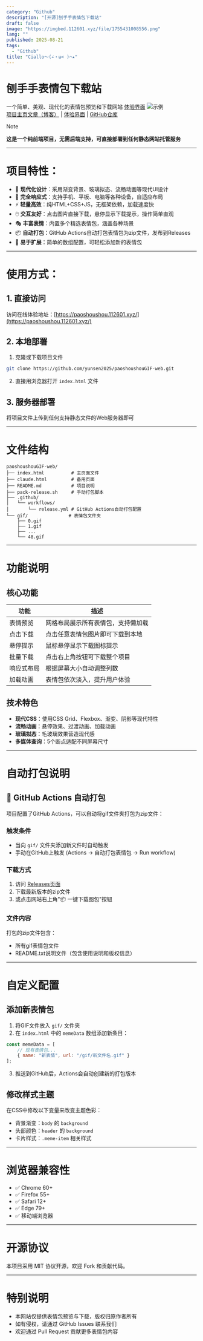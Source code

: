```yaml
---
category: "Github"
description: "[开源]刨手手表情包下载站"
draft: false
image: "https://imgbed.112601.xyz/file/1755431008556.png"
lang: ""
published: 2025-08-21
tags:
  - "Github"
title: "Ciallo～(∠・ω< )⌒★"
---
```


# 刨手手表情包下载站  
一个简单、美观、现代化的表情包预览和下载网站  [体验界面](https://paoshoushou.112601.xyz/)
![示例](https://imgbed.112601.xyz/file/1755431008556.png)  
[项目主页文章（博客）](#) | [体验界面](https://paoshoushou.112601.xyz/) | [GitHub仓库](https://github.com/yunsen2025/paoshoushouGIF-web)

> [!NOTE]
>
> **这是一个纯前端项目，无需后端支持，可直接部署到任何静态网站托管服务**

---
# 项目特性：
- 🎨 **现代化设计**：采用渐变背景、玻璃拟态、流畅动画等现代UI设计
- 📱 **完全响应式**：支持手机、平板、电脑等各种设备，自适应布局
- ⚡ **轻量高效**：纯HTML+CSS+JS，无框架依赖，加载速度快
- 🖱️ **交互友好**：点击图片直接下载，悬停显示下载提示，操作简单直观
- 🎭 **丰富表情**：内置多个精选表情包，涵盖各种场景
- 📦 **自动打包**：GitHub Actions自动打包表情包为zip文件，发布到Releases
- 🔧 **易于扩展**：简单的数组配置，可轻松添加新的表情包

---  
# 使用方式：  

## 1. 直接访问
访问在线体验地址：[https://paoshoushou.112601.xyz/](https://paoshoushou.112601.xyz/)

## 2. 本地部署
1. 克隆或下载项目文件
```bash
git clone https://github.com/yunsen2025/paoshoushouGIF-web.git
```

2. 直接用浏览器打开 `index.html` 文件

## 3. 服务器部署
将项目文件上传到任何支持静态文件的Web服务器即可

---
# 文件结构
```
paoshoushouGIF-web/
├── index.html          # 主页面文件
├── claude.html         # 备用页面
├── README.md           # 项目说明
├── pack-release.sh     # 手动打包脚本
├── .github/
│   └── workflows/
│       └── release.yml # GitHub Actions自动打包配置
└── gif/               # 表情包文件夹
    ├── 0.gif
    ├── 1.gif
    ├── ...
    └── 48.gif
```

---
# 功能说明

## 核心功能
| 功能         | 描述                |
| ---------- | ----------------- |
| 表情预览     | 网格布局展示所有表情包，支持懒加载 |
| 点击下载     | 点击任意表情包图片即可下载到本地 |
| 悬停提示     | 鼠标悬停显示下载图标提示 |
| 批量下载     | 点击右上角按钮可下载整个项目 |
| 响应式布局   | 根据屏幕大小自动调整列数 |
| 加载动画     | 表情包依次淡入，提升用户体验 |

## 技术特色
- **现代CSS**：使用CSS Grid、Flexbox、渐变、阴影等现代特性
- **流畅动画**：悬停效果、过渡动画、加载动画
- **玻璃拟态**：毛玻璃效果营造现代感
- **多媒体查询**：5个断点适配不同屏幕尺寸

---
# 自动打包说明

## 🤖 GitHub Actions 自动打包
项目配置了GitHub Actions，可以自动将gif文件夹打包为zip文件：

### 触发条件
- 当向 `gif/` 文件夹添加新文件时自动触发
- 手动在GitHub上触发 (Actions -> 自动打包表情包 -> Run workflow)

### 下载方式
1. 访问 [Releases页面](https://github.com/yunsen2025/paoshoushouGIF-web/releases)
2. 下载最新版本的zip文件
3. 或点击网站右上角"📦 一键下载图包"按钮

### 文件内容
打包的zip文件包含：
- 所有gif表情包文件
- README.txt说明文件（包含使用说明和版权信息）

---
# 自定义配置

## 添加新表情包
1. 将GIF文件放入 `gif/` 文件夹
2. 在 `index.html` 中的 `memeData` 数组添加新条目：
```javascript
const memeData = [
    // 现有表情包...
    { name: "新表情", url: "/gif/新文件名.gif" }
];
```
3. 推送到GitHub后，Actions会自动创建新的打包版本

## 修改样式主题
在CSS中修改以下变量来改变主题色彩：
- 背景渐变：`body` 的 `background`
- 头部颜色：`header` 的 `background`
- 卡片样式：`.meme-item` 相关样式

---
# 浏览器兼容性
- ✅ Chrome 60+
- ✅ Firefox 55+
- ✅ Safari 12+
- ✅ Edge 79+
- ✅ 移动端浏览器

---
# 开源协议
本项目采用 MIT 协议开源，欢迎 Fork 和贡献代码。

---
# 特别说明
- 本网站仅提供表情包预览与下载，版权归原作者所有
- 如有侵权，请通过 GitHub Issues 联系我们
- 欢迎通过 Pull Request 贡献更多表情包内容